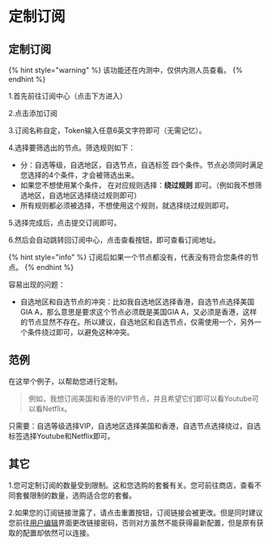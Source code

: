 # 定制订阅

## 定制订阅

{% hint style="warning" %}
该功能还在内测中，仅供内测人员查看。
{% endhint %}

1.首先前往订阅中心（点击下方进入）

2.点击添加订阅

3.订阅名称自定，Token输入任意6英文字符即可（无需记忆）。

4.选择要筛选出的节点。筛选规则如下：

* 分：自选等级，自选地区，自选节点，自选标签 四个条件。节点必须同时满足您选择的4个条件，才会被筛选出来。
* 如果您不想使用某个条件， 在对应规则选择：**绕过规则** 即可。（例如我不想筛选地区，自选地区选择绕过规则即可）
* 所有规则都必须被选择，不想使用这个规则，就选择绕过规则即可。

5.选择完成后，点击提交订阅即可。

6.然后会自动跳转回订阅中心，点击查看按钮，即可查看订阅地址。

{% hint style="info" %}
订阅后如果一个节点都没有，代表没有符合您条件的节点。
{% endhint %}

容易出现的问题：

* 自选地区和自选节点的冲突：比如我自选地区选择香港，自选节点选择美国GIA A，那么意思是要求这个节点必须既是美国GIA A，又必须是香港，这样的节点显然不存在。所以建议，自选地区和自选节点，仅需使用一个，另外一个条件绕过即可，以避免这种冲突。

## 范例

在这举个例子，以帮助您进行定制。

> 例如，我想订阅美国和香港的VIP节点，并且希望它们即可以看Youtube可以看Netflix。

只需要：自选等级选择VIP，自选地区选择美国和香港，自选节点选择绕过，自选标签选择Youtube和Netflix即可。

## 其它

1.您可定制订阅的数量受到限制。这和您选购的套餐有关。您可前往商店，查看不同套餐限制的数量，选购适合您的套餐。

2.如果您的订阅链接泄露了，请点击重置按钮，订阅链接会被更改。但是同时建议您前往[用户编辑](http://www.tzct.xyz/user/edit)界面更改链接密码，否则对方虽然不能获得最新配置，但是原有获取的配置却依然可以连接。

